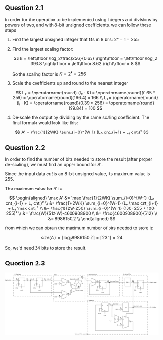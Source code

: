 ## Question 2.1

In order for the operation to be implemented using integers and divisions by
powers of two, and with 8-bit unsigned coefficients, we can follow these steps

1. Find the largest unsigned integer that fits in 8 bits: $2⁸ - 1 = 255$

1. Find the largest scaling factor:

    $$
    k = \left\lfloor \log_2\frac{256}{0.65} \right\rfloor
        = \left\lfloor \log_2 393.8 \right\rfloor
        = \left\lfloor 8.62 \right\rfloor
        = 8
    $$

    So the scaling factor is $K = 2^k = 256$

1. Scale the coefficients up and round to the nearest integer

    $$
    L₀ = \operatorname{round} (l₀ ⋅ K) = \operatorname{round}(0.65 * 256)
        = \operatorname{round}(166.4) = 166 \\
    L₁ = \operatorname{round} (l₁ ⋅ K) = \operatorname{round}(0.39 * 256)
        = \operatorname{round}(99.84) = 100
    $$

1. De-scale the output by dividing by the same scaling coefficient. The final
   formula would look like this:

$$
A' = \frac{1}{2WK} \sum_{i=0}^{W-1} (L₀ cnt_{i+1} + L₁ cntᵢ)²
$$

## Question 2.2

In order to find the number of bits needed to store the result (after proper
de-scaling), we must find an upper bound for $A'$.

Since the input data $cnt$ is an 8-bit unsigned value, its maximum value is 255.

The maximum value for $A'$ is

$$
\begin{aligned}
    \max A' &= \max \frac{1}{2WK} \sum_{i=0}^{W-1} (L₀ cnt_{i+1} + L₁ cntᵢ)² \\
    &= \frac{1}{2WK} \sum_{i=0}^{W-1} (L₀ \max cnt_{i+1} + L₁ \max cntᵢ)² \\
    &= \frac{1}{2W⋅256} \sum_{i=0}^{W-1} (166⋅ 255 + 100⋅ 255)² \\
    &= \frac{W}{512⋅W}⋅4600908900 \\
    &= \frac{4600908900}{512} \\
    &= 8986150.2 \\
\end{aligned}
$$

from which we can obtain the maximum number of bits needed to store it:

$$
size(A') = \left\lceil \log_2 8986150.2 \right\rceil
    = \left\lceil 23.1 \right\rceil
    = 24
$$

So, we'd need 24 bits to store the result.

## Question 2.3

![alt](question2.3.drawio.svg)
